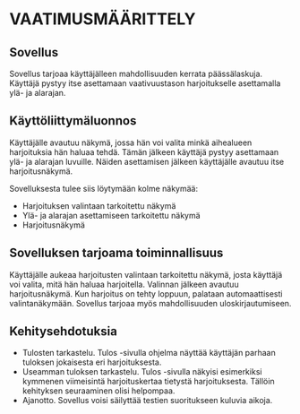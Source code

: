 # VAATIMUSMÄÄRITTELY
## Sovellus
Sovellus tarjoaa käyttäjälleen mahdollisuuden kerrata päässälaskuja. Käyttäjä pystyy itse asettamaan vaativuustason harjoitukselle
asettamalla ylä- ja alarajan.

## Käyttöliittymäluonnos
Käyttäjälle avautuu näkymä, jossa hän voi valita minkä aihealueen harjoituksia hän haluaa tehdä. Tämän jälkeen käyttäjä pystyy
asettamaan ylä- ja alarajan luvuille. Näiden asettamisen jälkeen käyttäjälle avautuu itse harjoitusnäkymä.

Sovelluksesta tulee siis löytymään kolme näkymää:
- Harjoituksen valintaan tarkoitettu näkymä
- Ylä- ja alarajan asettamiseen tarkoitettu näkymä
- Harjoitusnäkymä


## Sovelluksen tarjoama toiminnallisuus
Käyttäjälle aukeaa harjoitusten valintaan tarkoitettu näkymä, josta käyttäjä voi valita, mitä hän haluaa harjoitella.
Valinnan jälkeen avautuu harjoitusnäkymä. Kun harjoitus on tehty loppuun, palataan automaattisesti valintanäkymään.
Sovellus tarjoaa myös mahdollisuuden uloskirjautumiseen.

## Kehitysehdotuksia
- Tulosten tarkastelu. Tulos -sivulla ohjelma näyttää käyttäjän parhaan tuloksen jokaisesta eri harjoituksesta. 
- Useamman tuloksen tarkastelu. Tulos -sivulla näkyisi esimerkiksi kymmenen viimeisintä harjoituskertaa tietystä harjoituksesta. Tällöin kehityksen seuraaminen olisi helpompaa.
- Ajanotto. Sovellus voisi säilyttää testien suoritukseen kuluvia aikoja.

